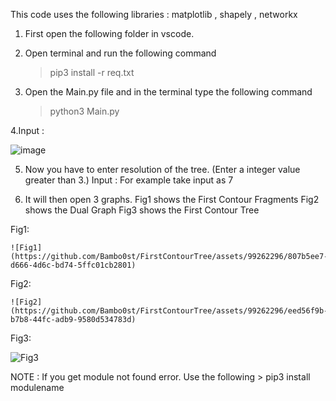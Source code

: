 This code uses the following libraries : matplotlib , shapely , networkx

1. First open the following folder in vscode.

2. Open terminal and run the following command 
    >pip3 install -r req.txt

3. Open the Main.py file and in the terminal type the following command
    >python3 Main.py

4.Input :

![image](https://github.com/Bambo0st/FirstContourTree/assets/99262296/223cf22e-f66c-4216-884c-9b9a55c2ce89)


5. Now you have to enter resolution of the tree. (Enter a integer value greater than 3.)
    Input :
    For example take input as 7
    

6. It will then open 3 graphs.
    Fig1 shows the First Contour Fragments 
    Fig2 shows the Dual Graph 
    Fig3 shows the First Contour Tree


Fig1:

    ![Fig1](https://github.com/Bambo0st/FirstContourTree/assets/99262296/807b5ee7-d666-4d6c-bd74-5ffc01cb2801)
    
Fig2:

    ![Fig2](https://github.com/Bambo0st/FirstContourTree/assets/99262296/eed56f9b-b7b8-44fc-adb9-9580d534783d)
  
Fig3:

   ![Fig3](https://github.com/Bambo0st/FirstContourTree/assets/99262296/a512890f-c4e6-4601-9aee-a4f2568d3050)
   
NOTE : If you get module not found error. Use the following
     > pip3 install modulename
